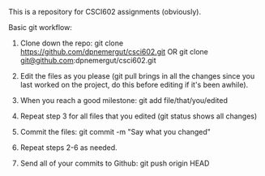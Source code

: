 This is a repository for CSCI602 assignments (obviously).

Basic git workflow:
1) Clone down the repo: git clone https://github.com/dpnemergut/csci602.git OR git clone git@github.com:dpnemergut/csci602.git

2) Edit the files as you please (git pull brings in all the changes since you last worked on the project, do this before editing if it's been awhile).

3) When you reach a good milestone: git add file/that/you/edited

4) Repeat step 3 for all files that you edited (git status shows all changes)

5) Commit the files: git commit -m "Say what you changed"

6) Repeat steps 2-6 as needed.

7) Send all of your commits to Github: git push origin HEAD
